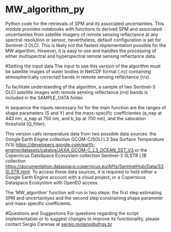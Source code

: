 # MW_algorithm_py
Python code for the retrievals of SPM and its associated uncertainties.
This module provides notebooks with functions to derived SPM and associated uncertianties from satellite imagery of remote sensing reflectance at any spectral resolution or sensor, nevertheless, default configuration is set for Sentinel-3 OLCI. This is likely not the fastest implementation possible for the MW algorithm. However, it is easy to use and handles the processing of either multispectral and hyperspectral remote sensing reflectance data.

#Setting the input data
The input to use this version of the algorithm must be satellite images of water bodies in NetCDF format (.nc) containing atmospherically corrected bands in remote sensing reflectance (rrs).

To facilitate understanding of the algorithm, a sample of two Sentinel-3 OLCI satellite images with remote sensing reflectance (rrs) bands is included in the SAMPLE_DATA folder.

In sequence the inputs necessary for for the main function are the ranges of shape parameters (S and Y) and the mass-specific coefficientes (a_nap at 443 nm, a_nap at 750 nm, and b_bp at 700 nm), and the saturation threshold (Q_filter). 

This version calls temperature data from two possible data sources: the Google Earth Engine collection GCOM-C/SGLI L3 Sea Surface Temperature (V3) https://developers.google.com/earth-engine/datasets/catalog/JAXA_GCOM-C_L3_OCEAN_SST_V3 or the Copernicus DataSpace Ecosystem collection Sentinel-3 SLSTR L1B collection https://documentation.dataspace.copernicus.eu/APIs/SentinelHub/Data/S3SLSTR.html. To access these data sources, it is required to hold either a Google Earth Engine account with a cloud project, or a Copernicus Dataspace Ecosystem with OpenEO access.

The 'MW_algorithm' function will run in two steps: the first step estimating SPM and uncertaintyes and the second step constraining shape parameter and mass-specific coefficients.

#Questions and Suggestions
For questions regarding the script implementation or to suggest changes to improve its functionality, please contact Sergio Carenas at sergio.molano@ufrgs.br
